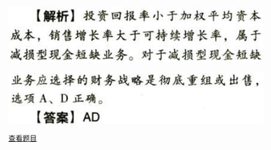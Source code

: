 ![](4c9e397bba48ee46a054e397ff2d6684.png)

![](931cf05f55d38655779e06985449e0ee.png)

[查看题目](../战略选择.本章真题.md#66-题目)

